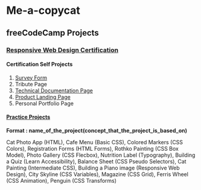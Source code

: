 # Me-a-copycat

## freeCodeCamp Projects
### [Responsive Web Design Certification](https://github.com/HrishikeshBajirao/Me-a-copycat/tree/main/freeCodeCamp%20Projects/Responsive%20Web%20Design)
#### Certification Self Projects
1. [Survey Form](https://github.com/HrishikeshBajirao/Me-a-copycat/tree/main/freeCodeCamp%20Projects/Responsive%20Web%20Design/Build%20a%20Survey%20Form)
2.  Tribute Page
3.  [Technical Documentation Page](https://github.com/HrishikeshBajirao/Me-a-copycat/tree/main/freeCodeCamp%20Projects/Responsive%20Web%20Design/Build%20a%20Technical%20Documentation%20Page)
4.  [Product Landing Page](https://github.com/HrishikeshBajirao/Me-a-copycat/tree/main/freeCodeCamp%20Projects/Responsive%20Web%20Design/Build%20a%20Product%20Landing%20Page)
5.  Personal Portfolio Page
#### [Practice Projects](https://github.com/HrishikeshBajirao/Me-a-copycat/tree/main/freeCodeCamp%20Projects/Responsive%20Web%20Design/Practice%20Projects)
**Format : name_of_the_project(concept_that_the_project_is_based_on)**

Cat Photo App (HTML), Cafe Menu (Basic CSS), Colored Markers (CSS Colors), Registration Forms (HTML Forms), Rothko Painting (CSS Box Model), Photo Gallery (CSS Flecbox), Nutrition Label (Typography), Building a Quiz (Learn Accessibility), Balance Sheet (CSS Pseudo Selectors), Cat Painting (Intermediate CSS), Building a Piano image (Responsive Web Design), City Skyline (CSS Variables), Magazine (CSS Grid), Ferris Wheel (CSS Animation), Penguin (CSS Transforms)

